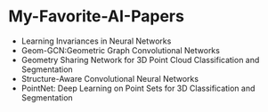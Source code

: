 # My-Favorite-AI-Papers

- Learning Invariances in Neural Networks
- Geom-GCN:Geometric Graph Convolutional Networks
- Geometry Sharing Network for 3D Point Cloud Classification and Segmentation
- Structure-Aware Convolutional Neural Networks
- PointNet: Deep Learning on Point Sets for 3D Classification and Segmentation

